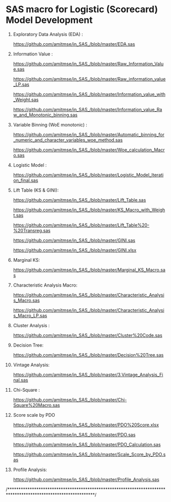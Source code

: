 # SAS macro for Logistic (Scorecard) Model Development

1. Exploratory Data Analysis (EDA) : 
      
      https://github.com/amitmse/in_SAS_/blob/master/EDA.sas

2. Information Value :    

      https://github.com/amitmse/in_SAS_/blob/master/Raw_Information_Value.sas

      https://github.com/amitmse/in_SAS_/blob/master/Raw_information_value_LP.sas

      https://github.com/amitmse/in_SAS_/blob/master/Information_value_with_Weight.sas

      https://github.com/amitmse/in_SAS_/blob/master/Information_value_Raw_and_Monotonic_binning.sas

3. Variable Binning (WoE monotonic) :

      https://github.com/amitmse/in_SAS_/blob/master/Automatic_binning_for_numeric_and_character_variables_woe_method.sas

      https://github.com/amitmse/in_SAS_/blob/master/Woe_calculation_Macro.sas


4. Logistic Model :

      https://github.com/amitmse/in_SAS_/blob/master/Logistic_Model_Iteration_final.sas

5. Lift Table (KS & GINI):

      https://github.com/amitmse/in_SAS_/blob/master/Lift_Table.sas

      https://github.com/amitmse/in_SAS_/blob/master/KS_Macro_with_Weight.sas

      https://github.com/amitmse/in_SAS_/blob/master/Lift_Table%20-%20Transreg.sas
      
      https://github.com/amitmse/in_SAS_/blob/master/GINI.sas

      https://github.com/amitmse/in_SAS_/blob/master/GINI.xlsx

6. Marginal KS:

      https://github.com/amitmse/in_SAS_/blob/master/Marginal_KS_Macro.sas

7. Characteristic Analysis Macro:

      https://github.com/amitmse/in_SAS_/blob/master/Characteristic_Analysis_Macro.sas

      https://github.com/amitmse/in_SAS_/blob/master/Characteristic_Analysis_Macro_LP.sas

8. Cluster Analysis : 

      https://github.com/amitmse/in_SAS_/blob/master/Cluster%20Code.sas

9. Decision Tree:

      https://github.com/amitmse/in_SAS_/blob/master/Decision%20Tree.sas

10. Vintage Analysis:

      https://github.com/amitmse/in_SAS_/blob/master/3.Vintage_Analysis_Final.sas

11. Chi-Square :

      https://github.com/amitmse/in_SAS_/blob/master/Chi-Square%20Macro.sas

12. Score scale by PDO

      https://github.com/amitmse/in_SAS_/blob/master/PDO%20Score.xlsx

      https://github.com/amitmse/in_SAS_/blob/master/PDO.sas

      https://github.com/amitmse/in_SAS_/blob/master/PDO_Calculation.sas

      https://github.com/amitmse/in_SAS_/blob/master/Scale_Score_by_PDO.sas

13. Profile Analysis:

      https://github.com/amitmse/in_SAS_/blob/master/Profile_Analysis.sas


/***************************************************************************************************************/
